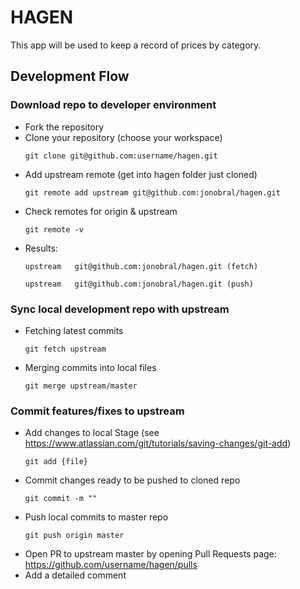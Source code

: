 # HAGEN

This app will be used to keep a record of prices by category.

## Development Flow

### Download repo to developer environment
* Fork the repository
* Clone your repository (choose your workspace)
  <pre><code>git clone git@github.com:username/hagen.git</code></pre>
* Add upstream remote (get into hagen folder just cloned)
  <pre><code>git remote add upstream git@github.com:jonobral/hagen.git</code></pre>
* Check remotes for origin & upstream
  <pre><code>git remote -v</code></pre>
* Results:
  <pre><code>upstream	git@github.com:jonobral/hagen.git (fetch)</code></pre>
  <pre><code>upstream	git@github.com:jonobral/hagen.git (push)</code></pre>

### Sync local development repo with upstream
* Fetching latest commits
  <pre><code>git fetch upstream</code></pre>
* Merging commits into local files
  <pre><code>git merge upstream/master</code></pre>

### Commit features/fixes to upstream
* Add changes to local Stage (see https://www.atlassian.com/git/tutorials/saving-changes/git-add)
  <pre><code>git add {file}</code></pre>
* Commit changes ready to be pushed to cloned repo
  <pre><code>git commit -m "<message>"</code></pre>
* Push local commits to master repo
  <pre><code>git push origin master</code></pre>
* Open PR to upstream master by opening Pull Requests page:
  https://github.com/username/hagen/pulls
* Add a detailed comment
